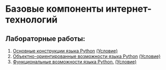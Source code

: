 # Базовые компоненты интернет-технологий

## Лабораторные работы:
1. [Основные конструкции языка Python](https://github.com/DanilaNik/IU5_BKIT2022/tree/main/lab1) [(Условие)](https://github.com/ugapanyuk/BKIT_2022/wiki/lab_python_intro)
2. [Объектно-ориентированные возможности языка Python](https://github.com/DanilaNik/IU5_BKIT2022/tree/main/lab2) [(Условие)](https://github.com/ugapanyuk/BKIT_2022/wiki/lab_python_oop)
3. [Функциональные возможности языка Python.](https://github.com/DanilaNik/IU5_BKIT2022/tree/main/lab3) [(Условие)](https://github.com/ugapanyuk/BKIT_2022/wiki/lab_python_fp)